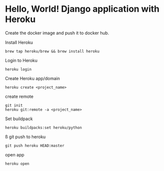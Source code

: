 # Hello, World! Django application with Heroku

Create the docker image and push it to docker hub.

Install Heroku
```Heroku
brew tap heroku/brew && brew install heroku
```
Login to Heroku
```Login
heroku login
```

Create Heroku app/domain
```Heroku
heroku create <project_name>
```

create remote
```Heroku
git init
heroku git:remote -a <project_name>
```

Set buildpack
```Heroku
heroku buildpacks:set heroku/python
```
ß
git push to heroku
```Heroku
git push heroku HEAD:master
```

open app
```Heroku
heroku open
```
